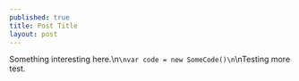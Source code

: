```yaml
---
published: true
title: Post Title
layout: post
---
```

<p>Something interesting here.\n<code>\nvar code = new SomeCode()\n</code>\nTesting more test.</p>